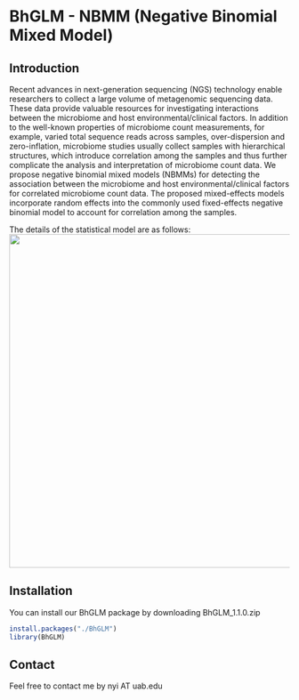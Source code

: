 # BhGLM - NBMM (Negative Binomial Mixed Model)

## Introduction
Recent advances in next-generation sequencing (NGS) technology enable researchers to collect a large volume of metagenomic sequencing data. These data provide valuable resources for investigating interactions between the microbiome and host environmental/clinical factors. In addition to the well-known properties of microbiome count measurements, for example, varied total sequence reads across samples, over-dispersion and zero-inflation, microbiome studies usually collect samples with hierarchical structures, which introduce correlation among the samples and thus further complicate the analysis and interpretation of microbiome count data. We propose negative binomial mixed models (NBMMs) for detecting the association between the microbiome and host environmental/clinical factors for correlated microbiome count data. The proposed mixed-effects models incorporate random effects into the commonly used fixed-effects negative binomial model to account for correlation among the samples. 

The details of the statistical model are as follows:
<img src="image/NBMM.png" width="600" align="center">

## Installation
You can install our BhGLM package by downloading BhGLM_1.1.0.zip
```r
install.packages("./BhGLM")
library(BhGLM)
```

## Contact
Feel free to contact me by nyi AT uab.edu
